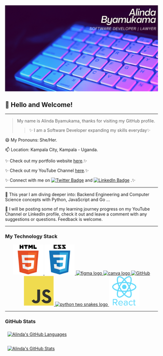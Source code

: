 ![Alinda's Header](banners/tech-banner.png)

## 👋 Hello and Welcome!

---

> My name is Alinda Byamukama, thanks for visiting my GitHub profile.
>> ✨ I am a Software Developer expanding my skills everyday✨ 
<p>😄 My Pronouns: She/Her.</p>
<p>📫 Location: Kampala City, Kampala - Uganda.</p>
<p>✨ Check out my portfolio website <a href="https://alindabyamukama.com" target="_blank">here</a>.✨</p>
<p>✨ Check out my YouTube Channel <a href="https://www.youtube.com/channel/UCMmhxVNrJrhuPTht0NreOmw" target="_blank">here</a>.✨</p>

✨ Connect with me on [![Twitter Badge](https://img.shields.io/badge/Twitter-Profile-informational?style=flat&logo=twitter&logoColor=white&color=1CA2F1)](https://twitter.com/alindaByamukama) and [![LinkedIn Badge](https://img.shields.io/badge/LinkedIn-Profile-informational?style=flat&logo=linkedin&logoColor=white&color=0D76A8)](https://www.linkedin.com/in/alinda-byamukama-b8980120b/) .✨

---

<p> 🌱 This year I am diving deeper into: Backend Engineering and Computer Science concepts with Python, JavaScript and Go ... </p>
<p> 🌱 I will be posting some of my learning journey progress on my YouTube Channel or LinkedIn profile, check it out and leave a comment with any suggestions or questions. Feedback is welcome. </p>

---

### My Technology Stack
<p align="center">
<!--  HTML  -->
    <a href="https://www.w3.org/html/" target="_blank" rel="noreferrer">
    <img
    src="https://raw.githubusercontent.com/devicons/devicon/master/icons/html5/html5-original-wordmark.svg"
    alt="html5"
    width="100"
    height="100"
    />
<!--  CSS  -->
    </a>
    <a href="https://www.w3schools.com/css/" target="_blank" rel="noreferrer">
    <img
    src="https://raw.githubusercontent.com/devicons/devicon/master/icons/css3/css3-original-wordmark.svg"
    alt="css3"
    width="100"
    height="100"
    />
    </a>
<!-- FIGMA -->
    <a href="https://www.figma.com/">
    <img
    src="https://encrypted-tbn0.gstatic.com/images?q=tbn:ANd9GcRKVPor-KrrAALIS5DM7uTAYXIEtgcB09IEfw&usqp=CAU"
    alt="figma logo"
    width="100"
    height="100"
    />
    </a>
<!-- CANVA -->
    <a href="https://www.canva.com/">
    <img
    src="https://freelogopng.com/images/all_img/1656733637logo-canva-png.png"
    alt="canva logo"
    width="100"
    height="100"
    />
    </a>
<!-- GITHUB  -->
      </a>
    <a href="https://github.com/" target="_blank" rel="noreferrer">
    <img
    src="https://github.githubassets.com/images/modules/logos_page/GitHub-Mark.png"
    alt="GitHub"
    width="100"
    height="100"
    />
    </a>
<!--  JS  -->
    <a
    href="https://developer.mozilla.org/en-US/docs/Web/JavaScript"
    target="_blank"
    rel="noreferrer"
    >
    <img
    src="https://raw.githubusercontent.com/devicons/devicon/master/icons/javascript/javascript-original.svg"
    alt="javascript"
    width="100"
    height="100"
    />
    </a>
 <!-- PYTHON -->
        <a
    href="https://www.python.org/"
    target="_blank"
    rel="noreferrer"
    >
    <img
    src="https://s3.dualstack.us-east-2.amazonaws.com/pythondotorg-assets/media/files/python-logo-only.svg"
    alt="python two snakes logo"
    width="100"
    height="100"
    />
    </a>
<!--  REACTJS  -->
    <a href="https://reactjs.org/" target="_blank" rel="noreferrer">
    <img
    src="https://raw.githubusercontent.com/devicons/devicon/master/icons/react/react-original-wordmark.svg"
    alt="react"
    width="100"
    height="100"
    />
    </a>
<!--  NODEJS  
    <a href="https://www.nodejs.com" target="_blank" rel="noreferrer">
    <img
    src="https://raw.githubusercontent.com/devicons/devicon/master/icons/nodejs/nodejs-original.svg"
    alt="nodejs"
    width="100"
    height="100"
    />
    </a> -->
<!--  EXPRESSJS  
    <a href="https://expressjs.com" target="_blank" rel="noreferrer">
    <img
    src="https://w7.pngwing.com/pngs/925/447/png-transparent-express-js-node-js-javascript-mongodb-node-js-text-trademark-logo.png"
    alt="expressjs"
    width="100"
    height="100"
    />
    </a> -->
</p>

---

### GitHub Stats
<!--Anurag Hazra‘s GitHub ReadMe Stats (https://github.com/anuraghazra/github-readme-stats)-->

<!-- most used languages -->
<p>
    <a href="https://github.com/alindaByamukama">
      <img 
           align="center" 
           style="margin:0.5rem" 
           src="https://github-readme-stats.vercel.app/api/top-langs/?username=alindaByamukama&show_icons=true&theme=radical&layout=compact" 
           alt="Alinda's GitHub Languages"
       />
    </a>
</p>
                
<p>
<!-- my github stats -->
    <a href="https://github.com/alindaByamukama">
      <img 
           align="center" 
           style="margin:0.5rem" 
           src="https://github-readme-stats.vercel.app/api?username=alindaByamukama&show_icons=true&theme=radical" 
           alt="Alinda's GitHub Stats" 
       />
    </a>
</p>

<!--
## 📫 Here is where you can find me ...
[![Twitter Badge](https://img.shields.io/badge/Twitter-Profile-informational?style=flat&logo=twitter&logoColor=white&color=1CA2F1)](https://twitter.com/alindaByamukama) 
[![LinkedIn Badge](https://img.shields.io/badge/LinkedIn-Profile-informational?style=flat&logo=linkedin&logoColor=white&color=0D76A8)](https://www.linkedin.com/in/alinda-byamukama-b8980120b/)
[![Medium Badge](https://img.shields.io/badge/Medium-Profile-informational?style=flat&logo=linkedin&logoColor=white&color=0D76A8)](https://alindabyamukama.medium.com/)
-->

<br>
<!-- Main resource Used to create this readme (https://blog.braydoncoyer.dev/creating-a-killer-github-profile-readme-part-1) -->
<!--
**alindaByamukama/alindaByamukama** is a ✨ _special_ ✨ repository because its `README.md` (this file) appears on your GitHub profile.

Here are some ideas to get you started:

- 🔭 I’m currently working on mastering Vanilla JavaScript by creating various projects.
- 🌱 I’m currently learning JavaScript.
- 👯 I’m looking to collaborate on ...
- 🤔 I’m looking for help with ...
- 💬 Ask me about ...
- 📫 How to reach me: ...
- 😄 Pronouns: ... She/Her
- ⚡ Fun fact: ... 
- ✨ Sparkles ... could be used for anything!
-->

